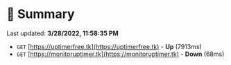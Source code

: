 # 📖 Summary
Last updated: **3/28/2022, 11:58:35 PM**

- `GET` [https://uptimerfree.tk](https://uptimerfree.tk) - **Up** (7913ms)
- `GET` [https://monitoruptimer.tk](https://monitoruptimer.tk) - **Down** (68ms)
